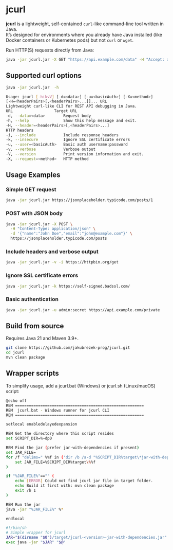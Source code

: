 # jcurl 

**jcurl** is a lightweight, self-contained `curl`-like command-line tool written in Java.  
It’s designed for environments where you already have Java installed (like Docker containers or Kubernetes pods) but not `curl` or `wget`.

Run HTTP(S) requests directly from Java:

```bash
java -jar jcurl.jar -X GET "https://api.example.com/data" -H "Accept: application/json"
```

## Supported curl options
```bash
java -jar jcurl.jar  -h

Usage: jcurl [-hikvV] [-d=<data>] [-u=<basicAuth>] [-X=<method>]
[-H=<headerPairs>[,<headerPairs>...]]... URL
Lightweight curl-like CLI for REST API debugging in Java.
URL                  Target URL
-d, --data=<data>        Request body
-h, --help               Show this help message and exit.
-H, --header=<headerPairs>[,<headerPairs>...]
HTTP headers
-i, --include            Include response headers
-k, --insecure           Ignore SSL certificate errors
-u, --user=<basicAuth>   Basic auth username:password
-v, --verbose            Verbose output
-V, --version            Print version information and exit.
-X, --request=<method>   HTTP method
```
## Usage Examples

### Simple GET request
```bash
java -jar jcurl.jar https://jsonplaceholder.typicode.com/posts/1
```

### POST with JSON body
```bash
java -jar jcurl.jar -X POST \
  -H "Content-Type: application/json" \
  -d '{"name":"John Doe","email":"john@example.com"}' \
  https://jsonplaceholder.typicode.com/posts
```

### Include headers and verbose output
```bash
java -jar jcurl.jar -v -i https://httpbin.org/get
```

### Ignore SSL certificate errors

```bash
java -jar jcurl.jar -k https://self-signed.badssl.com/
```

### Basic authentication

```bash
java -jar jcurl.jar -u admin:secret https://api.example.com/private
```

## Build from source

Requires Java 21 and Maven 3.9+.
```bash
git clone https://github.com/jakubrezek-prog/jcurl.git
cd jcurl
mvn clean package
```

## Wrapper scripts
To simplify usage, add a jcurl.bat (Windows) or jcurl.sh (Linux/macOS) script:

```bash
@echo off
REM ========================================================
REM  jcurl.bat - Windows runner for jcurl CLI
REM ========================================================

setlocal enabledelayedexpansion

REM Get the directory where this script resides
set SCRIPT_DIR=%~dp0

REM Find the jar (prefer jar-with-dependencies if present)
set JAR_FILE=
for /f "delims=" %%f in ('dir /b /a-d "%SCRIPT_DIR%target\*jar-with-dependencies.jar" 2^>nul') do (
    set JAR_FILE=%SCRIPT_DIR%target\%%f
)

if "%JAR_FILE%"=="" (
    echo [ERROR] Could not find jcurl jar file in target folder.
    echo Build it first with: mvn clean package
    exit /b 1
)

REM Run the jar
java -jar "%JAR_FILE%" %*

endlocal
```


```bash
#!/bin/sh
# Simple wrapper for jcurl
JAR="$(dirname "$0")/target/jcurl-<version>-jar-with-dependencies.jar"
exec java -jar "$JAR" "$@"
```

